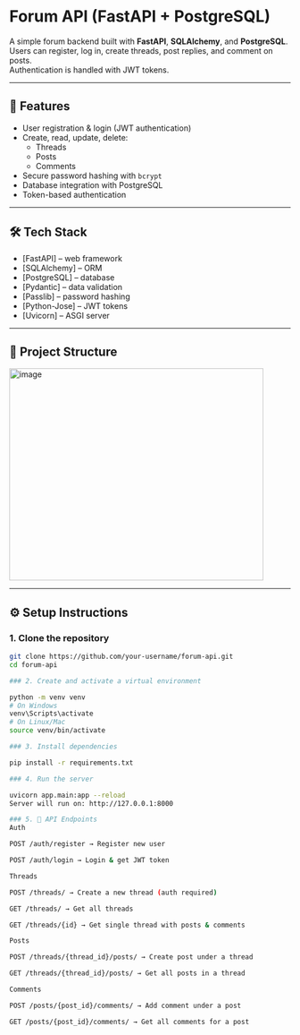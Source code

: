 # Forum API (FastAPI + PostgreSQL)

A simple forum backend built with **FastAPI**, **SQLAlchemy**, and **PostgreSQL**.  
Users can register, log in, create threads, post replies, and comment on posts.  
Authentication is handled with JWT tokens.

---

## 🚀 Features
- User registration & login (JWT authentication)
- Create, read, update, delete:
  - Threads
  - Posts
  - Comments
- Secure password hashing with `bcrypt`
- Database integration with PostgreSQL
- Token-based authentication

---

## 🛠️ Tech Stack
- [FastAPI] – web framework
- [SQLAlchemy] – ORM
- [PostgreSQL] – database
- [Pydantic] – data validation
- [Passlib] – password hashing
- [Python-Jose] – JWT tokens
- [Uvicorn] – ASGI server

---

## 📂 Project Structure

<img width="455" height="379" alt="image" src="https://github.com/user-attachments/assets/8ea1c2f2-7ea6-4810-be06-9d2ac3027564" />



---

## ⚙️ Setup Instructions

### 1. Clone the repository
```bash
git clone https://github.com/your-username/forum-api.git
cd forum-api

### 2. Create and activate a virtual environment

python -m venv venv
# On Windows
venv\Scripts\activate
# On Linux/Mac
source venv/bin/activate

### 3. Install dependencies

pip install -r requirements.txt

### 4. Run the server

uvicorn app.main:app --reload
Server will run on: http://127.0.0.1:8000

### 5. 🔑 API Endpoints
Auth

POST /auth/register → Register new user

POST /auth/login → Login & get JWT token

Threads

POST /threads/ → Create a new thread (auth required)

GET /threads/ → Get all threads

GET /threads/{id} → Get single thread with posts & comments

Posts

POST /threads/{thread_id}/posts/ → Create post under a thread

GET /threads/{thread_id}/posts/ → Get all posts in a thread

Comments

POST /posts/{post_id}/comments/ → Add comment under a post

GET /posts/{post_id}/comments/ → Get all comments for a post
